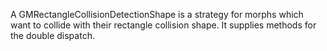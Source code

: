 A GMRectangleCollisionDetectionShape is a strategy for morphs which want to collide with their rectangle collision shape.
It supplies methods for the double dispatch.